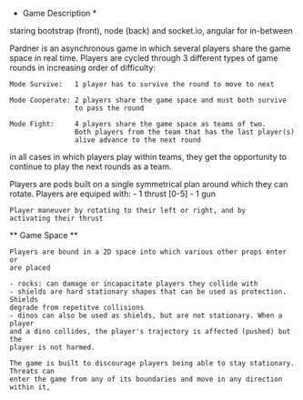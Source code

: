 * Game Description *

staring bootstrap (front), node (back) and socket.io, angular for in-between

Pardner is an asynchronous game in which several players share the game space in real 
time. Players are cycled through 3 different types of game rounds in increasing order 
of difficulty:

    Mode Survive:   1 player has to survive the round to move to next

    Mode Cooperate: 2 players share the game space and must both survive 
                    to pass the round

    Mode Fight:     4 players share the game space as teams of two. 
                    Both players from the team that has the last player(s) 
                    alive advance to the next round

in all cases in which players play within teams, they get the opportunity to continue to 
play the next rounds as a team. 
 
Players are pods built on a single symmetrical plan around which they can rotate. 
Players are equiped with:
    - 1 thrust  [0-5] 
    - 1 gun

    Player maneuver by rotating to their left or right, and by 
    activating their thrust 

** Game Space **

    Players are bound in a 2D space into which various other props enter or
    are placed

    - rocks: can damage or incapacitate players they collide with 
    - shields are hard stationary shapes that can be used as protection. Shields
    degrade from repetitve collisions 
    - dinos can also be used as shields, but are not stationary. When a player 
    and a dino collides, the player's trajectory is affected (pushed) but the 
    player is not harmed. 

    The game is built to discourage players being able to stay stationary. Threats can
    enter the game from any of its boundaries and move in any direction within it, 


  
